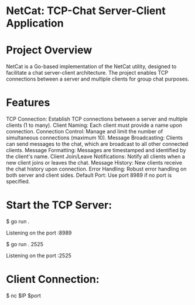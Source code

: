 # NetCat: TCP-Chat Server-Client Application
# Project Overview
NetCat is a Go-based implementation of the NetCat utility, designed to facilitate a chat server-client architecture. The project enables TCP connections between a server and multiple clients for group chat purposes.

# Features
TCP Connection: Establish TCP connections between a server and multiple clients (1 to many).
Client Naming: Each client must provide a name upon connection.
Connection Control: Manage and limit the number of simultaneous connections (maximum 10).
Message Broadcasting: Clients can send messages to the chat, which are broadcast to all other connected clients.
Message Formatting: Messages are timestamped and identified by the client's name.
Client Join/Leave Notifications: Notify all clients when a new client joins or leaves the chat.
Message History: New clients receive the chat history upon connection.
Error Handling: Robust error handling on both server and client sides.
Default Port: Use port 8989 if no port is specified.

# Start the TCP Server:

$ go run . 

Listening on the port :8989

$ go run . 2525 

Listening on the port :2525

# Client Connection:

$ nc $IP $port
